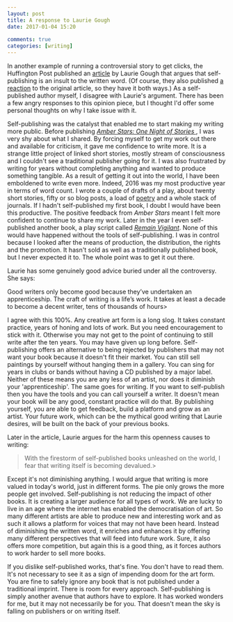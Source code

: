 ```yaml
---  
layout: post  
title: A response to Laurie Gough  
date: 2017-01-04 15:20  
  
comments: true  
categories: [writing]  
---  
```

In another example of running a controversial story to get clicks, the Huffington Post published an <a href="http://www.huffingtonpost.com/laurie-gough/selfpublishing-an-insult-_b_13606682.html">article</a> by Laurie Gough that argues that self-publishing is an insult to the written word. (Of course, they also published <a href="http://www.huffingtonpost.com/samita-sarkar/selfpublishing-an-insult-_1_b_13903202.html">a reaction</a> to the original article, so they have it both ways.) As a self-published author myself, I disagree with Laurie's argument. There has been a few angry responses to this opinion piece, but I thought I'd offer some personal thoughts on why I take issue with it.  
<!--more-->  

Self-publishing was the catalyst that enabled me to start making my writing more public. Before publishing <a href="/amberstars/">*Amber Stars: One Night of Stories* </a>, I was very shy about what I shared. By forcing myself to get my work out there and available for criticism, it gave me confidence to write more. It is a strange little project of linked short stories, mostly stream of consciousness and I couldn't see a traditional publisher going for it. I was also frustrated by writing for years without completing anything and wanted to produce something tangible. As a result of getting it out into the world, I have been emboldened to write even more. Indeed, 2016 was my most productive year in terms of word count. I wrote a couple of drafts of a play, about twenty short stories, fifty or so blog posts, a load of <a href="/rediscovering-poetry/">poetry</a> and a whole stack of journals. If I hadn't self-published my first book, I doubt I would have been this productive. The positive feedback from *Amber Stars* meant I felt more confident to continue to share my work. Later in the year I even self-published another book, a play script called <a href="/remain-vigilant/">*Remain Vigilant*</a>. None of this would have happened without the tools of self-publishing. I was in control because I looked after the means of production, the distribution, the rights and the promotion. It hasn't sold as well as a traditionally published book, but I never expected it to. The whole point was to get it out there.  

Laurie has some genuinely good advice buried under all the controversy. She says:  

>   
Good writers only become good because they’ve undertaken an apprenticeship. The craft of writing is a life’s work. It takes at least a decade to become a decent writer, tens of thousands of hours>  

I agree with this 100%. Any creative art form is a long slog. It takes constant practice, years of honing and lots of work. But you need encouragement to stick with it. Otherwise you may not get to the point of continuing to still write after the ten years. You may have given up long before. Self-publishing offers an alternative to being rejected by publishers that may not want your book because it doesn't fit their market. You can still sell paintings by yourself without hanging them in a gallery. You can sing for years in clubs or bands without having a CD published by a major label. Neither of these means you are any less of an artist, nor does it diminish your 'apprenticeship'. The same goes for writing. If you want to self-publish then you have the tools and you can call yourself a writer. It doesn't mean your book will be any good, constant practice will do that. By publishing yourself, you are able to get feedback, build a platform and grow as an artist. Your future work, which can be the mythical good writing that Laurie desires, will be built on the back of your previous books.  

Later in the article, Laurie argues for the harm this openness causes to writing:  

> With the firestorm of self-published books unleashed on the world, I fear that writing itself is becoming devalued.>  

Except it's not diminishing anything. I would argue that writing is more valued in today's world, just in different forms. The pie only grows the more people get involved. Self-publishing is not reducing the impact of other books. It is creating a larger audience for all types of work. We are lucky to live in an age where the internet has enabled the democratisation of art. So many different artists are able to produce new and interesting work and as such it allows a platform for voices that may not have been heard. Instead of diminishing the written word, it enriches and enhances it by offering many different perspectives that will feed into future work. Sure, it also offers more competition, but again this is a good thing, as it forces authors to work harder to sell more books.  

If you dislike self-published works, that's fine. You don't have to read them. It's not necessary to see it as a sign of impending doom for the art form.  You are fine to safely ignore any book that is not published under a traditional imprint. There is room for every approach. Self-publishing is simply another avenue that authors have to explore. It has worked wonders for me, but it may not necessarily be for you. That doesn't mean the sky is falling on publishers or on writing itself.  
